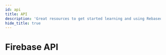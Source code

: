 ```yaml
---
id: api
title: API
description: 'Great resources to get started learning and using Rebased with Firebase'
hide_title: true
---
```


# Firebase API

